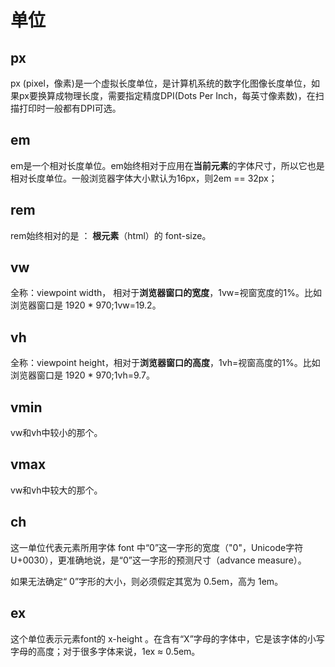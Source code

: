 # 单位

## px

px (pixel，像素)是一个虚拟长度单位，是计算机系统的数字化图像长度单位，如果px要换算成物理长度，需要指定精度DPI(Dots Per Inch，每英寸像素数)，在扫描打印时一般都有DPI可选。

## em

em是一个相对长度单位。em始终相对于应用在**当前元素**的字体尺寸，所以它也是相对长度单位。一般浏览器字体大小默认为16px，则2em == 32px；

## rem

rem始终相对的是 ： **根元素**（html）的 font-size。

## vw

全称：viewpoint width， 相对于**浏览器窗口的宽度**，1vw=视窗宽度的1%。比如浏览器窗口是 1920 * 970;1vw=19.2。

## vh

全称：viewpoint height，相对于**浏览器窗口的高度**，1vh=视窗高度的1%。比如浏览器窗口是 1920 * 970;1vh=9.7。

## vmin

vw和vh中较小的那个。

## vmax

vw和vh中较大的那个。

## ch

这一单位代表元素所用字体 font 中“0”这一字形的宽度（"0"，Unicode字符U+0030），更准确地说，是“0”这一字形的预测尺寸（advance measure）。

如果无法确定“ 0”字形的大小，则必须假定其宽为 0.5em，高为 1em。

## ex

这个单位表示元素font的 x-height 。在含有“X”字母的字体中，它是该字体的小写字母的高度；对于很多字体来说，1ex ≈ 0.5em。
